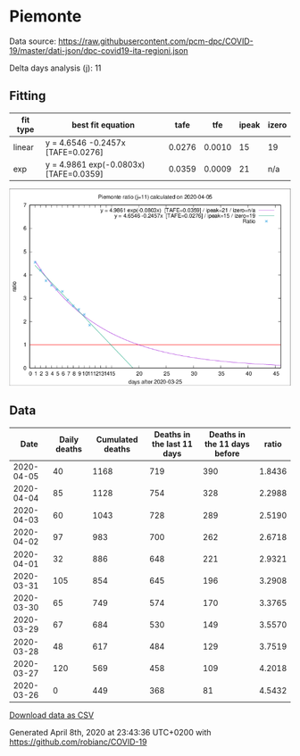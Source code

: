 # Piemonte

Data source: https://raw.githubusercontent.com/pcm-dpc/COVID-19/master/dati-json/dpc-covid19-ita-regioni.json

Delta days analysis (j): 11

## Fitting 
|fit type|best fit equation|tafe|tfe|ipeak|izero|
|-------|-----|--------|------|---|---|
|linear|y = 4.6546 -0.2457x  [TAFE=0.0276]|0.0276|0.0010|15|19|
|exp|y = 4.9861 exp(-0.0803x)  [TAFE=0.0359]|0.0359|0.0009|21|n/a|

![Plot](COVID-19_piemonte_j11_2020-04-05.png)

## Data
|Date|Daily deaths|Cumulated deaths|Deaths in the last 11 days|Deaths in the 11 days before|ratio|
|----|----------|-----------|-------|--------------------|-----|
|2020-04-05|40|1168|719|390|1.8436|
|2020-04-04|85|1128|754|328|2.2988|
|2020-04-03|60|1043|728|289|2.5190|
|2020-04-02|97|983|700|262|2.6718|
|2020-04-01|32|886|648|221|2.9321|
|2020-03-31|105|854|645|196|3.2908|
|2020-03-30|65|749|574|170|3.3765|
|2020-03-29|67|684|530|149|3.5570|
|2020-03-28|48|617|484|129|3.7519|
|2020-03-27|120|569|458|109|4.2018|
|2020-03-26|0|449|368|81|4.5432|

[Download data as CSV](COVID-19_piemonte_j11_2020-04-05.csv)

Generated April 8th, 2020 at 23:43:36 UTC+0200 with https://github.com/robianc/COVID-19
